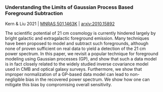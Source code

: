 ### Understanding the Limits of Gaussian Process Based Foreground Subtraction

Kern & Liu 2021 | 
<a href="https://academic.oup.com/mnras/article/501/1/1463/6017312?login=false" target="_blank">MNRAS,501,1463K</a>
|
<a href="https://arxiv.org/abs/2010.15892" target="_blank">arxiv:2010.15892</a>

The scientific potential of 21 cm cosmology is currently hindered largely by bright galactic and extragalactic foreground emission. Many techniques have been proposed to model and subtract such foregrounds, although none of proven sufficient on real data to yield a detection of the 21 cm power spectrum. In this paper, we revisit a popular technique for foreground modeling using Gaussian processes (GP), and show that such a data model is in fact closely related to the widely studied inverse covariance model used in CMB and optical galaxy surveys. Furthermore, we show that improper normalization of a GP-based data model can lead to non-negligible bias in the recovered power spectrum. We show how one can mitigate this bias by compromising overall sensitivity.